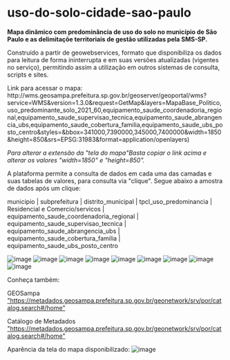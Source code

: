 # uso-do-solo-cidade-sao-paulo
<p><strong>Mapa dinâmico com predominância de uso do solo no município de São Paulo e as delimitaçõe territoriais de gestão utilizadas pela SMS-SP.</strong></p>

<p>Construído a partir de geowebservices, formato que disponibiliza os dados para leitura de forma ininterrupta e em suas versões atualizadas (vigentes no serviço), permitindo assim a utilização em outros sistemas de consulta, scripts e sites.</p>

<p>Link para acessar o mapa: http://wms.geosampa.prefeitura.sp.gov.br/geoserver/geoportal/wms?service=WMS&version=1.3.0&request=GetMap&layers=MapaBase_Politico,uso_predominante_solo_2021_60,equipamento_saude_coordenadoria_regional,equipamento_saude_supervisao_tecnica,equipamento_saude_abrangencia_ubs,equipamento_saude_cobertura_familia,equipamento_saude_ubs_posto_centro&styles=&bbox=341000,7390000,345000,7400000&width=1850&height=850&srs=EPSG:31983&format=application/openlayers)</p>

<p><em>Para alterar a extensão da "tela do mapa"Basta copiar o link acima e alterar os valores "width=1850" e "height=850". </p></em>

<p>A plataforma permite a consulta de dados em cada uma das camadas e suas tabelas de valores, para consulta via "clique". Segue abaixo a amostra de dados após um clique:</p>

municipio | subprefeitura | distrito_municipal | tpcl_uso_predominancia | Residencial e Comercio/servicos | equipamento_saude_coordenadoria_regional | equipamento_saude_supervisao_tecnica | equipamento_saude_abrangencia_ubs | equipamento_saude_cobertura_familia | equipamento_saude_ubs_posto_centro

![image](https://github.com/gisa-ceinfo-sms-sp/uso-do-solo-cidade-sao-paulo/assets/75272641/111ccfa6-eb7f-4d5a-b36e-6ab38e6db1f7)
![image](https://github.com/gisa-ceinfo-sms-sp/uso-do-solo-cidade-sao-paulo/assets/75272641/6ad00c3f-2dd2-435b-a13f-2c375a8ced48)
![image](https://github.com/gisa-ceinfo-sms-sp/uso-do-solo-cidade-sao-paulo/assets/75272641/bd53bcec-e5aa-46e5-b9ef-d6283b5e99f0)
![image](https://github.com/gisa-ceinfo-sms-sp/uso-do-solo-cidade-sao-paulo/assets/75272641/d6522e19-55ec-49b7-9ca6-8f8113e7f22e)
![image](https://github.com/gisa-ceinfo-sms-sp/uso-do-solo-cidade-sao-paulo/assets/75272641/11e380a2-6eef-4cda-a8f4-20fefdfe33be)
![image](https://github.com/gisa-ceinfo-sms-sp/uso-do-solo-cidade-sao-paulo/assets/75272641/8ab6bc50-0f5f-442b-9678-3efcf348a229)
![image](https://github.com/gisa-ceinfo-sms-sp/uso-do-solo-cidade-sao-paulo/assets/75272641/86f25530-47e9-417b-bc1a-621dd816391d)
![image](https://github.com/gisa-ceinfo-sms-sp/uso-do-solo-cidade-sao-paulo/assets/75272641/84622f85-7292-4b7b-abf0-4fc8b1701cab)
![image](https://github.com/gisa-ceinfo-sms-sp/uso-do-solo-cidade-sao-paulo/assets/75272641/b386e4e4-4c22-47ee-beb0-05b4650d8dc0)


<p>Conheça também: </p>
<p>GEOSampa <a href>"https://metadados.geosampa.prefeitura.sp.gov.br/geonetwork/srv/por/catalog.search#/home"</a> </p>
<p>Catálogo de Metadados <a href>"https://metadados.geosampa.prefeitura.sp.gov.br/geonetwork/srv/por/catalog.search#/home"</a> </p>

Aparência da tela do mapa disponibilizado:
![image](https://github.com/gisa-ceinfo-sms-sp/uso-do-solo-cidade-sao-paulo/assets/75272641/2702c008-0413-4392-8446-2b7f3494109a)

